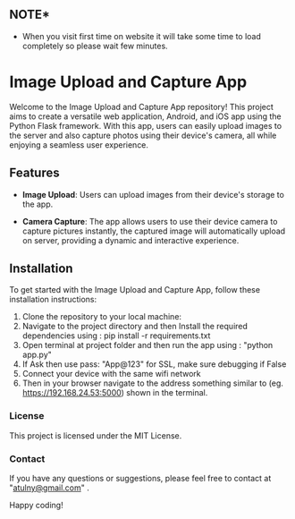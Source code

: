 ## NOTE*
- When you visit first time on website it will take some time to load completely so please wait few minutes.  
# Image Upload and Capture App

Welcome to the Image Upload and Capture App repository! This project aims to create a versatile web application, Android, and iOS app using the Python Flask framework. With this app, users can easily upload images to the server and also capture photos using their device's camera, all while enjoying a seamless user experience.

## Features

- **Image Upload**: Users can  upload images from their device's storage to the app.
 
- **Camera Capture**:   The app allows users to use their device camera to capture pictures instantly, the captured image will automatically upload on server, providing a dynamic and interactive experience.
 
  
 
 
## Installation

To get started with the Image Upload and Capture App, follow these installation instructions:

1. Clone the repository to your local machine:
2. Navigate to the project directory and then Install the required dependencies using :  pip install -r requirements.txt
3. Open terminal at project folder and then run the app using : "python app.py" 
4. If Ask then use pass: "App@123" for SSL, make sure debugging if False
5. Connect your device with the same wifi network
6. Then in your browser navigate to the address something similar to (eg. https://192.168.24.53:5000) shown in the terminal.


### License

This project is licensed under the MIT License.

### Contact

If you have any questions or suggestions, please feel free to contact  at "atulny@gmail.com" .

Happy coding!
